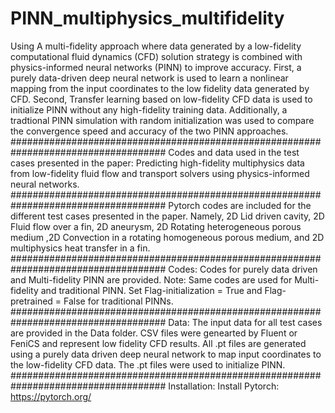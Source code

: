 # PINN_multiphysics_multifidelity
Using A multi-fidelity approach where data generated by a low-fidelity computational fluid dynamics (CFD) solution strategy is combined with physics-informed neural networks (PINN) to improve accuracy. First, a purely data-driven deep neural network is used to learn a nonlinear mapping from the input coordinates to the low fidelity data generated by CFD. Second, Transfer learning based on low-fidelity CFD data is used to initialize PINN without any high-fidelity training data. Additionally, a tradtional PINN simulation with random initialization was used to compare the convergence speed and accuracy of the two PINN approaches.
####################################################################################
Codes and data used in the test cases presented in the paper: 
Predicting high-fidelity multiphysics data from low-fidelity fluid flow and transport solvers using physics-informed neural networks.
####################################################################################
Pytorch codes are included for the different test cases presented in the paper. Namely, 2D Lid driven cavity, 2D Fluid flow over a fin, 2D aneurysm, 2D Rotating heterogeneous porous medium ,2D Convection in a rotating homogeneous porous medium, and 2D multiphysics heat transfer in a fin.
####################################################################################
Codes: 
Codes for purely data driven and Multi-fidelity PINN are provided.
Note: Same codes are used for Multi-fidelity and traditional PINN. Set Flag-initialization = True and Flag-pretrained = False for traditional PINNs.
####################################################################################
Data: 
The input data for all test cases are provided in the Data folder. CSV files were genearted by Fluent or FeniCS and represent low fidelity CFD results. All .pt files are generated using a purely data driven deep neural network to map input coordinates to the low-fidelity CFD data. The .pt files were used to initialize PINN.
####################################################################################
Installation: 
Install Pytorch: 
https://pytorch.org/



